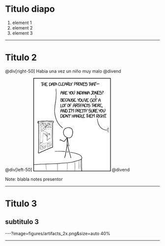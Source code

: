 # Titulo diapo

1. element 1
2. element 2
3. element 3
---

# Titulo 2

@div[right-50]
Habia una vez un niño muy malo
@divend

@div[left-50] 
<img src = "figures/artifacts_2x.png" width="50%"></img>
@divend 

Note: blabla notes presentor

---
# Titulo 3
## subtitulo 3

---?image=figures/artifacts_2x.png&size=auto 40%


---
 








